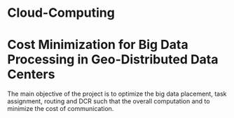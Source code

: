 # Cloud-Computing
# Cost Minimization for Big Data Processing in Geo-Distributed Data Centers
The main objective of the project is to optimize the big data placement, task assignment, routing and DCR such that the overall computation and to minimize the cost of communication.
